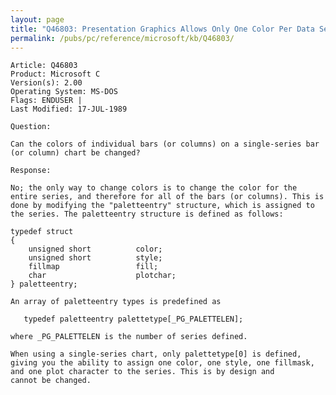 ```yaml
---
layout: page
title: "Q46803: Presentation Graphics Allows Only One Color Per Data Series"
permalink: /pubs/pc/reference/microsoft/kb/Q46803/
---
```


	Article: Q46803
	Product: Microsoft C
	Version(s): 2.00
	Operating System: MS-DOS
	Flags: ENDUSER |
	Last Modified: 17-JUL-1989
	
	Question:
	
	Can the colors of individual bars (or columns) on a single-series bar
	(or column) chart be changed?
	
	Response:
	
	No; the only way to change colors is to change the color for the
	entire series, and therefore for all of the bars (or columns). This is
	done by modifying the "paletteentry" structure, which is assigned to
	the series. The paletteentry structure is defined as follows:
	
	typedef struct
	{
	    unsigned short          color;
	    unsigned short          style;
	    fillmap                 fill;
	    char                    plotchar;
	} paletteentry;
	
	An array of paletteentry types is predefined as
	
	   typedef paletteentry palettetype[_PG_PALETTELEN];
	
	where _PG_PALETTELEN is the number of series defined.
	
	When using a single-series chart, only palettetype[0] is defined,
	giving you the ability to assign one color, one style, one fillmask,
	and one plot character to the series. This is by design and
	cannot be changed.
